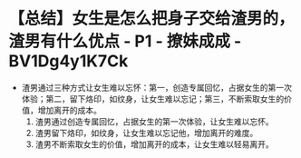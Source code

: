 # 【总结】女生是怎么把身子交给渣男的，渣男有什么优点 - P1 - 撩妹成成 - BV1Dg4y1K7Ck

-   渣男通过三种方式让女生难以忘怀：第一，创造专属回忆，占据女生的第一次体验；第二，留下烙印，如纹身，让女生难以忘记；第三，不断索取女生的价值，增加离开的成本。
    1.  渣男通过创造专属回忆，占据女生的第一次体验，让女生难以忘怀。
    2.  渣男留下烙印，如纹身，让女生难以忘记他，增加离开的难度。
    3.  渣男不断索取女生的价值，增加离开的成本，让女生难以轻易离开。